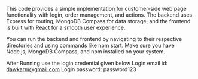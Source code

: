 This code provides a simple implementation for customer-side web page functionality with login, order management, and actions. The backend uses Express for routing, MongoDB Compass for data storage, and the frontend is built with React for a smooth user experience.

You can run the backend and frontend by navigating to their respective directories and using commands like npm start. Make sure you have Node.js, MongoDB Compass, and npm installed on your system.

After Running use the login credential given below
Login email id: dawkarm@gmail.com
Login password: password123
